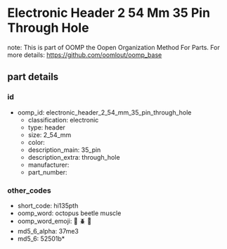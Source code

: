 # Electronic Header 2 54 Mm 35 Pin Through Hole  

note: This is part of OOMP the Oopen Organization Method For Parts. For more details: https://github.com/oomlout/oomp_base

##  part details





### id
* oomp_id: electronic_header_2_54_mm_35_pin_through_hole
  * classification: electronic
  * type: header
  * size: 2_54_mm
  * color: 
  * description_main: 35_pin
  * description_extra: through_hole
  * manufacturer: 
  * part_number: 

### other_codes
* short_code: hi135pth
* oomp_word: octopus beetle muscle
* oomp_word_emoji: :octopus: :beetle: :muscle:
* md5_6_alpha: 37me3
* md5_6: 52501b* 